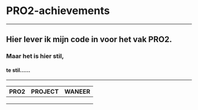 # PRO2-achievements
-------------------------------------------------
## Hier lever ik mijn code in voor het vak PRO2.
### Maar het is hier stil, 
#### te stil......

-------------------------------------------------
| PRO2          | PROJECT       | WANEER|
| ------------- |:-------------:| -----:|
|               |               |       |
|               |               |       |
|               |               |       |


